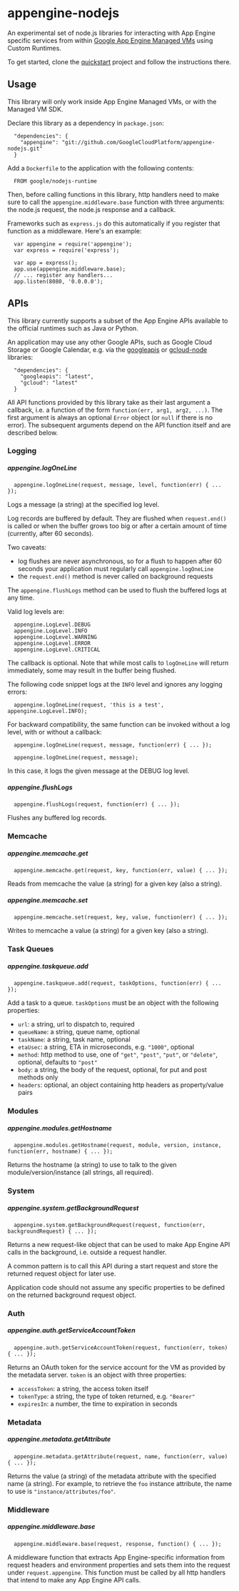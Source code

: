 # appengine-nodejs

An experimental set of node.js libraries for interacting with App Engine specific services from within [Google App Engine Managed VMs](https://developers.google.com/appengine/docs/managed-vms/) using Custom Runtimes.

To get started, clone the [quickstart][3] project and follow the instructions there.

## Usage

This library will only work inside App Engine Managed VMs, or with the Managed VM SDK.

Declare this library as a dependency in `package.json`:

~~~~
  "dependencies": {
    "appengine": "git://github.com/GoogleCloudPlatform/appengine-nodejs.git"
  }
~~~~

Add a `Dockerfile` to the application with the following contents:

~~~~
  FROM google/nodejs-runtime
~~~~

Then, before calling functions in this library, http handlers need to make sure to call the `appengine.middleware.base` function with three arguments: the node.js request, the node.js response and a callback.

Frameworks such as `express.js` do this automatically if you register that function as a middleware. Here's an example:

~~~~
  var appengine = require('appengine');
  var express = require('express');

  var app = express();
  app.use(appengine.middleware.base);
  // ... register any handlers...
  app.listen(8080, '0.0.0.0');
~~~~

## APIs

This library currently supports a subset of the App Engine APIs available to the official runtimes such as Java or Python.

An application may use any other Google APIs, such as Google Cloud Storage or Google Calendar, e.g. via the [googleapis][1] or [gcloud-node][2] libraries:

~~~~
  "dependencies": {
    "googleapis": "latest",
    "gcloud": "latest"
  }
~~~~

All API functions provided by this library take as their last argument a callback, i.e. a function of the form `function(err, arg1, arg2, ...)`. The first argument is always an optional `Error` object (or `null` if there is no error). The subsequent arguments depend on the API function itself and are described below.

### Logging

##### appengine.logOneLine

~~~~
  appengine.logOneLine(request, message, level, function(err) { ... });
~~~~

Logs a message (a string) at the specified log level.

Log records are buffered by default. They are flushed when `request.end()` is called or when the buffer grows too big or after a certain amount of time (currently, after 60 seconds).

Two caveats:

 - log flushes are never asynchronous, so for a flush to happen after 60 seconds your application must regularly call `appengine.logOneLine`
 - the `request.end()` method is never called on background requests

The `appengine.flushLogs` method can be used to flush the buffered logs at any time.

Valid log levels are:
~~~~
  appengine.LogLevel.DEBUG
  appengine.LogLevel.INFO
  appengine.LogLevel.WARNING
  appengine.LogLevel.ERROR
  appengine.LogLevel.CRITICAL
~~~~

The callback is optional. Note that while most calls to `logOneLine` will return immediately, some may result in the buffer being flushed.

The following code snippet logs at the `INFO` level and ignores any logging errors:
~~~~
  appengine.logOneLine(request, 'this is a test', appengine.LogLevel.INFO);
~~~~

For backward compatibility, the same function can be invoked without a log level, with or without a callback:

~~~~
  appengine.logOneLine(request, message, function(err) { ... });

  appengine.logOneLine(request, message);
~~~~

In this case, it logs the given message at the DEBUG log level.

##### appengine.flushLogs

~~~~
  appengine.flushLogs(request, function(err) { ... });
~~~~

Flushes any buffered log records.

### Memcache

##### appengine.memcache.get

~~~~
  appengine.memcache.get(request, key, function(err, value) { ... });
~~~~

Reads from memcache the value (a string) for a given key (also a string).

##### appengine.memcache.set

~~~~
  appengine.memcache.set(request, key, value, function(err) { ... });
~~~~

Writes to memcache a value (a string) for a given key (also a string).

### Task Queues

##### appengine.taskqueue.add

~~~~
  appengine.taskqueue.add(request, taskOptions, function(err) { ... });
~~~~

Add a task to a queue. `taskOptions` must be an object with the following properties:

* `url`: a string, url to dispatch to, required
* `queueName`: a string, queue name, optional
* `taskName`: a string, task name, optional
* `etaUsec`: a string, ETA in microseconds, e.g. `"1000"`, optional
* `method`: http method to use, one of `"get"`, `"post"`, `"put"`, or `"delete"`, optional, defaults to `"post"`
* `body`: a string, the body of the request, optional, for put and post methods only
* `headers`: optional, an object containing http headers as property/value pairs

### Modules

##### appengine.modules.getHostname

~~~~
  appengine.modules.getHostname(request, module, version, instance, function(err, hostname) { ... });
~~~~

Returns the hostname (a string) to use to talk to the given module/version/instance (all strings, all required).

### System

##### appengine.system.getBackgroundRequest

~~~~
  appengine.system.getBackgroundRequest(request, function(err, backgroundRequest) { ... });
~~~~

Returns a new request-like object that can be used to make App Engine API calls in the background, i.e. outside a request handler.

A common pattern is to call this API during a start request and store the returned request object for later use.

Application code should not assume any specific properties to be defined on the returned background request object.

### Auth

##### appengine.auth.getServiceAccountToken

~~~~
  appengine.auth.getServiceAccountToken(request, function(err, token) { ... });
~~~~

Returns an OAuth token for the service account for the VM as provided by the metadata server. `token` is an object with three properties:

* `accessToken`: a string, the access token itself
* `tokenType`: a string, the type of token returned, e.g. `"Bearer"`
* `expiresIn`: a number, the time to expiration in seconds

### Metadata

##### appengine.metadata.getAttribute

~~~~
  appengine.metadata.getAttribute(request, name, function(err, value) { ... });
~~~~

Returns the value (a string) of the metadata attribute with the specified name (a string).
For example, to retrieve the `foo` instance attribute, the name to use is `"instance/attributes/foo"`.


### Middleware

##### appengine.middleware.base

~~~~
  appengine.middleware.base(request, response, function() { ... });
~~~~

A middleware function that extracts App Engine-specific information from request headers and environment properties and sets them into the request under `request.appengine`.
This function must be called by all http handlers that intend to make any App Engine API calls.

[1]: https://www.npmjs.org/package/googleapis
[2]: https://github.com/GoogleCloudPlatform/gcloud-node
[3]: https://github.com/GoogleCloudPlatform/appengine-nodejs-quickstart
